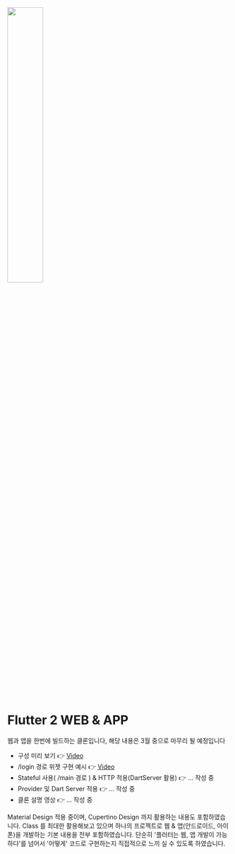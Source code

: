 <img width="40%" src="https://i9.ytimg.com/vi/VwD7ESXOjBM/mqdefault.jpg?time=1615369800000&sqp=CMisooIG&rs=AOn4CLBTthTeU24ZpAMow7-nU6uavwwl9w" />

# Flutter 2 WEB & APP

웹과 앱을 한번에 빌드하는 클론입니다,
해당 내용은 3월 중으로 마무리 될 예정입니다

  - 구성 미리 보기 👉 [Video](https://youtu.be/VwD7ESXOjBM)
  - /login 경로 위젯 구현 예시 👉 [Video](https://youtu.be/6q0ODwKnPis)
  - Stateful 사용( /main 경로 ) & HTTP 적용(DartServer 활용) 👉 ... 작성 중
  - Provider 및 Dart Server 적용 👉 ... 작성 중
  - 클론 설명 영상 👉 ... 작성 중

Material Design 적용 중이며, Cupertino Design 까지 활용하는 내용도
포함하였습니다. Class 를 최대한 활용해보고 있으며 하나의 프로젝트로
웹 & 앱(안드로이드, 아이폰)을 개발하는 기본 내용을 전부 포함하였습니다.
단순히 '플러터는 웹, 앱 개발이 가능하다'를 넘어서 '어떻게' 코드로 구현하는지
직접적으로 느끼 실 수 있도록 하였습니다.